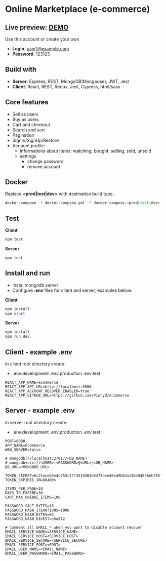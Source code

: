 # Online Marketplace (e-commerce)

## Live preview: [DEMO](https://igneous-etching-301316.ew.r.appspot.com/)

Use this account or create your own

- **Login**: user1@example.com
- **Password**: 123123

## Build with

- **Server**: Express, REST, MongoDB(Mongoose), JWT, Jest
- **Client**: React, REST, Redux, Jest, Cypress, html/sass

## Core features

- Sell as users
- Buy as users
- Cart and checkout
- Search and sort
- Pagination
- SignIn/SignUp/Restore
- Account profile:
  - informations about items: watching, bought, selling, sold, unsold
  - settings
    - change password
    - remove account

## Docker

Replace **<prod|test|dev>** with destination build type.

```bash
docker-compose -f docker-compose.yml -f docker-compose.<prod|test|dev>.yml up -d
```

## Test

**Client**
```powershell
npm test
```

**Server**
```powershell
npm test
```

## Install and run

- Instal mongodb server
- Configure **.env** files for client and server, examples bellow.

**Client**
```powershell
npm install
npm start
```

**Server**
```powershell
npm install
npm run dev
```

## Client - example .env

In client root directory create:

- .env.development .env.production .env.test

```environment
REACT_APP_NAME=ecommerce
REACT_APP_API_URL=http://localhost:8080
REACT_APP_ACCOUNT_RECOVER_ENABLED=true
REACT_APP_GITHUB_URL=https://github.com/Pioryd/ecommerce
```

## Server - example .env

In server root directory create:

- .env.development .env.production .env.test

```environment
PORT=8080
APP_NAME=Ecommerce
WEB_SERVER=false

# mongodb://localhost:27017/<DB_NAME>
# mongodb+srv://<USER>:<PASSWORD>@<URL>/<DB_NAME>
DB_URL=<MONGODB_URL>

TOKEN_SECRET=6c21eceb5e4c753c17f3819d63d9473ece46ea9b0da13be04856eb755f6ebdcdfd8a2e8a79dcd9dcb0aa5705fb02e3eff9378cb74798031d5a528e16e6d781a6
TOKEN_EXPIRES_IN=86400s

ITEMS_PER_PAGE=10
DAYS_TO_EXPIRE=30
CART_MAX_UNIQUE_ITEMS=100

PASSWORD_SALT_BYTES=16
PASSWORD_HASH_ITERATIONS=1000
PASSWORD_HASH_BYTES=64
PASSWORD_HASH_DIGEST=sha512

# Comment all EMAIL_* when you want to disable account recover
EMAIL_SERVICE_NAME=<SERVICE_NAME>
EMAIL_SERVICE_HOST=<SERVICE_HOST>
EMAIL_SERVICE_SECURE=<SERVICE_SECURE>
EMAIL_SERVICE_PORT=<PORT>
EMAIL_USER_NAME=<EMAIL_NAME>
EMAIL_USER_PASSWORD=<EMAIL_PASSWORD>
```
